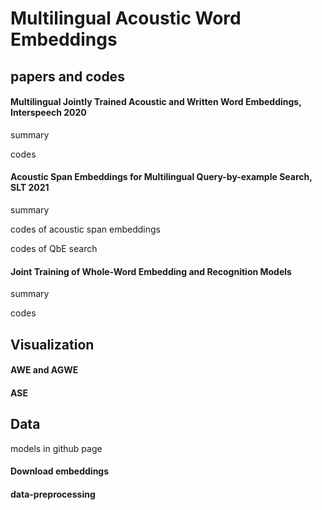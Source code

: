 # Multilingual Acoustic Word Embeddings

## papers and codes

#### Multilingual Jointly Trained Acoustic and Written Word Embeddings, Interspeech 2020

summary

codes

#### Acoustic Span Embeddings for Multilingual Query-by-example Search, SLT 2021

summary

codes of acoustic span embeddings

codes of QbE search

#### Joint Training of Whole-Word Embedding and Recognition Models

summary

codes

## Visualization

#### AWE and AGWE

#### ASE

## Data

models in github page

#### Download embeddings

#### data-preprocessing
